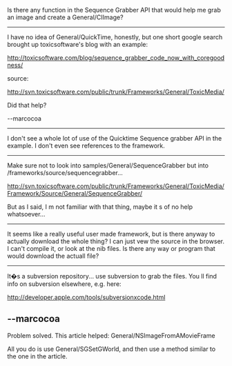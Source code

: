 Is there any function in the Sequence Grabber API that would help me grab an image and create a General/CIImage?

----
I have no idea of General/QuickTime, honestly, but one short google search brought up toxicsoftware's blog with an example: 

http://toxicsoftware.com/blog/sequence_grabber_code_now_with_coregoodness/

source:

http://svn.toxicsoftware.com/public/trunk/Frameworks/General/ToxicMedia/


Did that help?

--marcocoa

----
I don't see a whole lot of use of the Quicktime Sequence grabber API in the example.  I don't even see references to the framework.

----

Make sure not to look into samples/General/SequenceGrabber but into /frameworks/source/sequencegrabber...

http://svn.toxicsoftware.com/public/trunk/Frameworks/General/ToxicMedia/Framework/Source/General/SequenceGrabber/

But as I said, I m not familiar with that thing, maybe it s of no help whatsoever...

----
It seems like a really useful user made framework, but is there anyway to actually download the whole thing?  I can just vew the source in the browser.  I can't compile it, or look at the nib files.  Is there any way or program that would download the actuall file?

----
It�s a subversion repository... use subversion to grab the files. You ll find info on subversion elsewhere, e.g. here:

http://developer.apple.com/tools/subversionxcode.html

--marcocoa
----
Problem solved.  This article helped:
General/NSImageFromAMovieFrame

All you do is use General/SGSetGWorld, and then use a method similar to the one in the article.